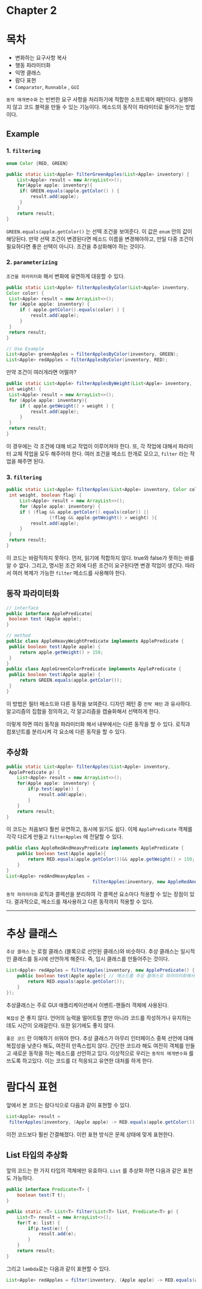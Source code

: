 # Chapter 2

# 목차

-   변화하는 요구사항 복사
-   행동 파라미터화
-   익명 클래스
-   람다 표현
-   `Comparator`, `Runnable` , `GUI`

`동작 매개변수화` 는 빈번한 요구 사항을 처리하기에 적합한 소프트웨어 패턴이다. 실행하지 않고 코드 블럭을 만들 수 있는 기능이다. 메소드의 동작이 파라미터로 들어가는 방법이다.

## Example

### 1. `filtering`

```java
enum Color {RED, GREEN}

public static List<Apple> filterGreenApples(List<Apple> inventory) {
	List<Apple> result = new ArrayList<>();
	for(Apple apple: inventory){
	 if( GREEN.equals(apple.getColor() ) {
		 result.add(apple);
	 }
	}
	return result;
}
```

`GREEN.equals(apple.getColor()` 는 선택 조건을 보여준다. 이 값은 `enum` 안의 값이 해당된다. 만약 선택 조건이 변경된다면 메소드 이름을 변경해야하고, 만일 다중 조건이 필요하다면 좋은 선택이 아니다. 조건을 추상화해야 하는 것이다.

### 2. `parameterizing`

`조건을 파라미터화` 해서 변화에 유연하게 대응할 수 있다.

```java
public static List<Apple> filterApplesByColor(List<Apple> inventory,
Color color) {
 List<Apple> result = new ArrayList<>();
 for (Apple apple: inventory) {
	 if ( apple.getColor().equals(color) ) {
		 result.add(apple);
	 }
 }
 return result;
}

// Use Example
List<Apple> greenApples = filterApplesByColor(inventory, GREEN);
List<Apple> redApples = filterApplesByColor(inventory, RED);
```

만약 조건이 여러개라면 어떨까?

```java
public static List<Apple> filterApplesByWeight(List<Apple> inventory,
int weight) {
 List<Apple> result = new ArrayList<>();
 for (Apple apple: inventory){
	 if ( apple.getWeight() > weight ) {
		 result.add(apple);
	 }
 }
 return result;
}
```

이 경우에는 각 조건에 대해 비교 작업이 이루어져야 한다. 또, 각 작업에 대해서 파라미터 교체 작업을 모두 해주어야 한다. 여러 조건을 메소드 한개로 모으고, `filter` 라는 작업을 해주면 된다.

### 3. `filtering`

```java
public static List<Apple> filterApples(List<Apple> inventory, Color color,
 int weight, boolean flag) {
	 List<Apple> result = new ArrayList<>();
	 for (Apple apple: inventory) {
	 if ( (flag && apple.getColor().equals(color)) ||
				(!flag && apple.getWeight() > weight) ){
		 result.add(apple);
	 }
 }
 return result;
}
```

이 코드는 바람직하지 못하다. 먼저, 읽기에 적합하지 않다. true와 false가 뜻하는 바를 알 수 없다. 그리고, 명시된 조건 외에 다른 조건이 요구된다면 변경 작업이 생긴다. 따라서 여러 복제가 가능한 `filter` 메소드를 사용해야 한다.

## 동작 파라미터화

```java
// interface
public interface ApplePredicate{
 boolean test (Apple apple);
}

// method
public class AppleHeavyWeightPredicate implements ApplePredicate {
 public boolean test(Apple apple) {
	 return apple.getWeight() > 150;
 }
}
public class AppleGreenColorPredicate implements ApplePredicate {
 public boolean test(Apple apple) {
	 return GREEN.equals(apple.getColor());
 }
}
```

이 방법은 필터 메소드와 다른 동작을 보여준다. 디자인 패턴 중 `전략 패턴` 과 유사하다. 알고리즘의 집합을 정의하고, 각 알고리즘을 캡슐화해서 선택하게 한다.

이렇게 하면 여러 동작을 파라미터화 해서 내부에서는 다른 동작을 할 수 있다. 로직과 컴포넌트를 분리시켜 각 요소에 다른 동작을 할 수 있다.

## 추상화

```java
public static List<Apple> filterApples(List<Apple> inventory,
 ApplePredicate p) {
	List<Apple> result = new ArrayList<>();
	for(Apple apple: inventory) {
		if(p.test(apple)) {
			result.add(apple);
		}
	}
	return result;
}
```

이 코드는 처음보다 훨씬 유연하고, 동시에 읽기도 쉽다. 이제 `ApplePredicate` 객체를 각각 다르게 만들고 `filterApples` 에 전달할 수 있다.

```java
public class AppleRedAndHeavyPredicate implements ApplePredicate {
	public boolean test(Apple apple){
		return RED.equals(apple.getColor())&& apple.getWeight() > 150;
	}
}
List<Apple> redAndHeavyApples = 
								filterApples(inventory, new AppleRedAndHeavyPredicate());
```

`동작 파라미터화` 로직과 콜렉션을 분리하여 각 콜렉션 요소마다 적용할 수 있는 장점이 있다. 결과적으로, 메소드를 재사용하고 다른 동작까지 적용할 수 있다.

---

# 추상 클래스

`추상 클래스` 는 로컬 클래스 (블록으로 선언된 클래스)와 비슷하다. 추상 클래스는 일시적인 클래스를 동시에 선언하게 해준다. 즉, 임시 클래스를 만들어주는 것이다.

```java
List<Apple> redApples = filterApples(inventory, new ApplePredicate() {
	public boolean test(Apple apple){ // 메소드를 추상 클래스로 파라미터화해서 전달
		return RED.equals(apple.getColor());
	}
});
```

추상클래스는 주로 GUI 애플리케이션에서 이벤트-핸들러 객체에 사용된다.

`복잡성` 은 좋지 않다. 언어의 능력을 떨어트릴 뿐만 아니라 코드를 작성하거나 유지하는데도 시간이 오래걸린다. 또한 읽기에도 좋지 않다.

`좋은 코드` 란 이해하기 쉬워야 한다. 추상 클래스가 아무리 인터페이스 중복 선언에 대해 복잡성을 낮춘다 해도, 여전히 만족스럽지 않다. 간단한 코드라 해도 여전히 객체를 만들고 새로운 동작을 하는 메소드를 선언하고 있다. 이상적으로 우리는 `동작의 매개변수화` 를 쓰도록 하고있다. 이는 코드를 더 적응되고 유연한 대처를 하게 한다.

# 람다식 표현

앞에서 본 코드는 람다식으로 다음과 같이 표현할 수 있다.

```java
List<Apple> result =
 filterApples(inventory, (Apple apple) -> RED.equals(apple.getColor()));
```

이전 코드보다 훨씬 간결해졌다. 이런 표현 방식은 문제 상태에 맞게 표현한다.

## List 타입의 추상화

앞의 코드는 한 가지 타입의 객체에만 유효하다. `List` 를 추상화 하면 다음과 같은 표현도 가능하다.

```java
public interface Predicate<T> {
	boolean test(T t);
}

public static <T> List<T> filter(List<T> list, Predicate<T> p) {
	List<T> result = new ArrayList<>();
	for(T e: list) {
		if(p.test(e)) {
			result.add(e);
		}
	}
	return result;
}
```

그리고  `lambda`로는 다음과 같이 표현할 수 있다.
```java
List<Apple> redApples = filter(inventory, (Apple apple) -> RED.equals(apple.getColor())); List<Integer> evenNumbers = filter(numbers, (Integer i) -> i % 2 == 0);
```